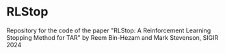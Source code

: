 # RLStop
Repository for the code of the paper "RLStop: A Reinforcement Learning Stopping Method for TAR" by Reem Bin-Hezam and Mark Stevenson, SIGIR 2024

